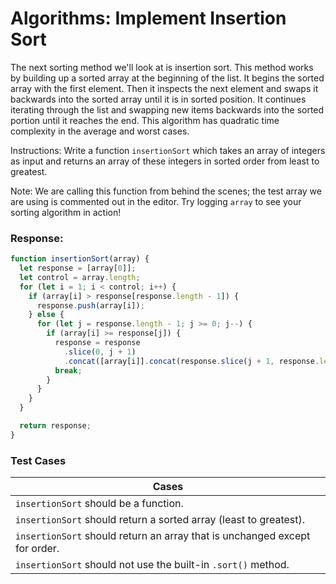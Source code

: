 # Algorithms: Implement Insertion Sort

The next sorting method we'll look at is insertion sort. This method works by building up a sorted array at the beginning of the list. It begins the sorted array with the first element. Then it inspects the next element and swaps it backwards into the sorted array until it is in sorted position. It continues iterating through the list and swapping new items backwards into the sorted portion until it reaches the end. This algorithm has quadratic time complexity in the average and worst cases.

Instructions: Write a function `insertionSort` which takes an array of integers as input and returns an array of these integers in sorted order from least to greatest.

Note:
We are calling this function from behind the scenes; the test array we are using is commented out in the editor. Try logging `array` to see your sorting algorithm in action!

### Response:

```js
function insertionSort(array) {
  let response = [array[0]];
  let control = array.length;
  for (let i = 1; i < control; i++) {
    if (array[i] > response[response.length - 1]) {
      response.push(array[i]);
    } else {
      for (let j = response.length - 1; j >= 0; j--) {
        if (array[i] >= response[j]) {
          response = response
            .slice(0, j + 1)
            .concat([array[i]].concat(response.slice(j + 1, response.length)));
          break;
        }
      }
    }
  }

  return response;
}
```

### Test Cases

| Cases                                                                      |
| -------------------------------------------------------------------------- |
| `insertionSort` should be a function.                                      |
| `insertionSort` should return a sorted array (least to greatest).          |
| `insertionSort` should return an array that is unchanged except for order. |
| `insertionSort` should not use the built-in `.sort()` method.              |
